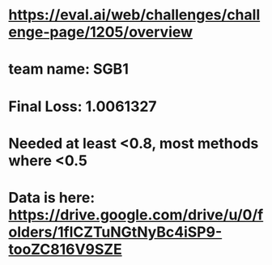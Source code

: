 # https://eval.ai/web/challenges/challenge-page/1205/overview

# team name: SGB1

# Final Loss: 1.0061327

# Needed at least <0.8, most methods where <0.5

# Data is here: https://drive.google.com/drive/u/0/folders/1flCZTuNGtNyBc4iSP9-tooZC816V9SZE